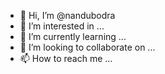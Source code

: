 - 👋 Hi, I’m @nandubodra
- 👀 I’m interested in ...
- 🌱 I’m currently learning ...
- 💞️ I’m looking to collaborate on ...
- 📫 How to reach me ...

<!---
nandubodra/nandubodra is a ✨ special ✨ repository because its `README.md` (this file) appears on your GitHub profile.
You can click the Preview link to take a look at your changes.
---
nandu
